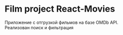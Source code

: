 # Film project React-Movies

Приложение с отгрузкой фильмов на базе OMDb API.\
Реализован поиск и фильтрация
